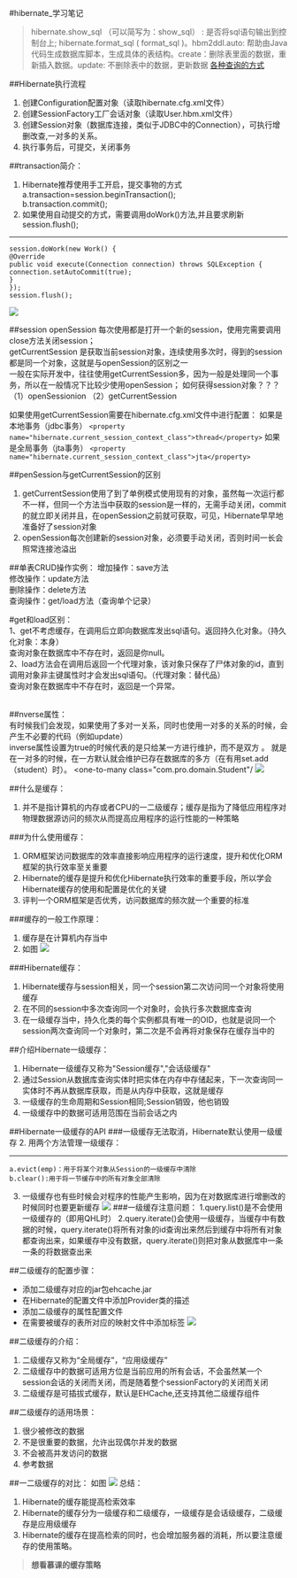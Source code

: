 #hibernate_学习笔记
>hibernate.show_sql （可以简写为：show_sql） : 是否将sql语句输出到控制台上; hibernate.format_sql ( format_sql )。hbm2ddl.auto: 帮助由Java代码生成数据库脚本，生成具体的表结构。create：删除表里面的数据，重新插入数据。update: 不删除表中的数据，更新数据
[各种查询的方式](http://www.cnblogs.com/shiyangxt/archive/2009/01/13/1375151.html)

##Hibernate执行流程
1. 创建Configuration配置对象（读取hibernate.cfg.xml文件）
2. 创建SessionFactory工厂会话对象（读取User.hbm.xml文件）
3. 创建Session对象（数据库连接，类似于JDBC中的Connection），可执行增删改查,一对多的关系。
4. 执行事务后，可提交，关闭事务


##transaction简介：
1. Hibernate推荐使用手工开启，提交事物的方式<br>
a.transaction=session.beginTransaction();<br>
b.transaction.commit();
2. 如果使用自动提交的方式，需要调用doWork()方法,并且要求刷新session.flush();

----
	session.doWork(new Work() {
	@Override
	public void execute(Connection connection) throws SQLException {
	connection.setAutoCommit(true);
	}
	});
	session.flush();
![](http://img.mukewang.com/5785e52a000187ac12800720.jpg)

##session
openSession 每次使用都是打开一个新的session，使用完需要调用close方法关闭session；<br>
getCurrentSession 是获取当前session对象，连续使用多次时，得到的session都是同一个对象，这就是与openSession的区别之一<br>
一般在实际开发中，往往使用getCurrentSession多，因为一般是处理同一个事务，所以在一般情况下比较少使用openSession；
如何获得session对象？？？
（1）openSessionion
（2）getCurrentSession


如果使用getCurrentSession需要在hibernate.cfg.xml文件中进行配置：
如果是本地事务（jdbc事务）
`<property name="hibernate.current_session_context_class">thread</property>`
如果是全局事务（jta事务）
`<property name="hibernate.current_session_context_class">jta</property>`

##penSession与getCurrentSession的区别<br>
1. getCurrentSession使用了到了单例模式使用现有的对象，虽然每一次运行都不一样，但同一个方法当中获取的session是一样的，无需手动关闭，commit的就立即关闭并且，在openSession之前就可获取，可见，Hibernate早早地准备好了session对象<br>
2. openSession每次创建新的session对象，必须要手动关闭，否则时间一长会照常连接池溢出<br>


##单表CRUD操作实例：
增加操作：save方法<br>
修改操作：update方法<br>
删除操作：delete方法<br>
查询操作：get/load方法（查询单个记录）<br>

#get和load区别：<br>
1、get不考虑缓存，在调用后立即向数据库发出sql语句。返回持久化对象。（持久化对象：本身）<br>
查询对象在数据库中不存在时，返回是你null。<br>
2、load方法会在调用后返回一个代理对象，该对象只保存了尸体对象的id，直到调用对象非主键属性时才会发出sql语句。（代理对象：替代品）<br>
查询对象在数据库中不存在时，返回是一个异常。<br>
<br>

##nverse属性：<br>
有时候我们会发现，如果使用了多对一关系，同时也使用一对多的关系的时候，会产生不必要的代码（例如update）<br>
inverse属性设置为true的时候代表的是只给某一方进行维护，而不是双方
。
就是在一对多的时候，在一方默认就会维护已存在数据库的多方（在有用set.add（student）时）。
<set name="students" table="student" inverse="true">
<key column="classId"></key>
<one-to-many class="com.pro.domain.Student"/
![](http://img.mukewang.com/572b333500011dc512800720.jpg)



##什么是缓存：
1. 并不是指计算机的内存或者CPU的一二级缓存；缓存是指为了降低应用程序对物理数据源访问的频次从而提高应用程序的运行性能的一种策略

###为什么使用缓存：
1. ORM框架访问数据库的效率直接影响应用程序的运行速度，提升和优化ORM框架的执行效率至关重要
2. Hibernate的缓存是提升和优化Hibernate执行效率的重要手段，所以学会Hibernate缓存的使用和配置是优化的关键
3. 评判一个ORM框架是否优秀，访问数据库的频次就一个重要的标准

###缓存的一般工作原理：
1. 缓存是在计算机内存当中
2. 如图
![](http://img.mukewang.com/5780d86100013d7212800720.jpg)

###Hibernate缓存：
1. Hibernate缓存与session相关，同一个session第二次访问同一个对象将使用缓存
2. 在不同的session中多次查询同一个对象时，会执行多次数据库查询
3. 在一级缓存当中，持久化类的每个实例都具有唯一的OID，也就是说同一个session两次查询同一个对象时，第二次是不会再将对象保存在缓存当中的

##介绍Hibernate一级缓存：
1. Hibernate一级缓存又称为"Session缓存","会话级缓存"
2. 通过Session从数据库查询实体时把实体在内存中存储起来，下一次查询同一实体时不再从数据库获取，而是从内存中获取，这就是缓存
3. 一级缓存的生命周期和Session相同;Session销毁，他也销毁
4. 一级缓存中的数据可适用范围在当前会话之内

##Hibernate一级缓存的API
###一级缓存无法取消，Hibernate默认使用一级缓存
2. 用两个方法管理一级缓存：

---
	a.evict(emp)：用于将某个对象从Session的一级缓存中清除
	b.clear():用于将一节缓存中的所有对象全部清除
3. 一级缓存也有些时候会对程序的性能产生影响，因为在对数据库进行增删改的时候同时也要更新缓存
![](http://img.mukewang.com/5709c058000196f712800720.jpg)
###一级缓存注意问题：
1.query.list()是不会使用一级缓存的（即用QHL时）
2.query.iterate()会使用一级缓存，当缓存中有数据的时候，query.iterate()将所有对象的id查询出来然后到缓存中将所有对象都查询出来，如果缓存中没有数据，query.iterate()则把对象从数据库中一条一条的将数据查出来

##二级缓存的配置步骤：
* 添加二级缓存对应的jar包ehcache.jar
* 在Hibernate的配置文件中添加Provider类的描述
* 添加二级缓存的属性配置文件
* 在需要被缓存的表所对应的映射文件中添加<cache/>标签
![](http://img.mukewang.com/56cd99120001d3f912800720.jpg)

##二级缓存的介绍：
1. 二级缓存又称为“全局缓存”，“应用级缓存”
2. 二级缓存中的数据可适用方位是当前应用的所有会话，不会虽然某一个session会话的关闭而关闭，而是随着整个sessionFactory的关闭而关闭
3. 二级缓存是可插拔式缓存，默认是EHCache,还支持其他二级缓存组件

##二级缓存的适用场景：
1. 很少被修改的数据
2. 不是很重要的数据，允许出现偶尔并发的数据
3. 不会被高并发访问的数据
4. 参考数据

##一二级缓存的对比：
如图
![](http://img.mukewang.com/5709cafd00018f5412800720.jpg)
总结：
1. Hibernate的缓存能提高检索效率
2. Hibernate的缓存分为一级缓存和二级缓存，一级缓存是会话级缓存，二级缓存是应用级缓存
3. Hibernate的缓存在提高检索的同时，也会增加服务器的消耗，所以要注意缓存的使用策略。
>**想看慕课的缓存策略**
